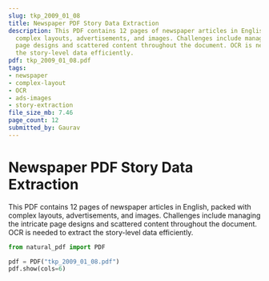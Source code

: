 ```yaml
---
slug: tkp_2009_01_08
title: Newspaper PDF Story Data Extraction
description: This PDF contains 12 pages of newspaper articles in English, packed with
  complex layouts, advertisements, and images. Challenges include managing the intricate
  page designs and scattered content throughout the document. OCR is needed to extract
  the story-level data efficiently.
pdf: tkp_2009_01_08.pdf
tags:
- newspaper
- complex-layout
- OCR
- ads-images
- story-extraction
file_size_mb: 7.46
page_count: 12
submitted_by: Gaurav
---
```

# Newspaper PDF Story Data Extraction

This PDF contains 12 pages of newspaper articles in English, packed with complex layouts, advertisements, and images. Challenges include managing the intricate page designs and scattered content throughout the document. OCR is needed to extract the story-level data efficiently.

```python
from natural_pdf import PDF

pdf = PDF("tkp_2009_01_08.pdf")
pdf.show(cols=6)
```